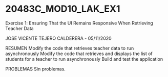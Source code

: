 # 20483C_MOD10_LAK_EX1
Exercise 1: Ensuring That the UI Remains Responsive When Retrieving Teacher Data

JOSE VICENTE TEJERO CALDERERA - 05/11/2020

RESUMEN
Modify the code that retrieves teacher data to run asynchronously
Modify the code that retrieves and displays the list of students for a teacher to run asynchronously
Build and test the application

PROBLEMAS
Sin problemas.
